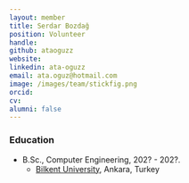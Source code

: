 ```yaml
---
layout: member
title: Serdar Bozdağ
position: Volunteer
handle:
github: ataoguzz
website: 
linkedin: ata-oguzz
email: ata.oguz@hotmail.com
image: /images/team/stickfig.png
orcid:
cv: 
alumni: false
---
```



### Education
- B.Sc., Computer Engineering, 202? - 202?.
  - [Bilkent University](http://www.cs.bilkent.edu.tr/), Ankara, Turkey
